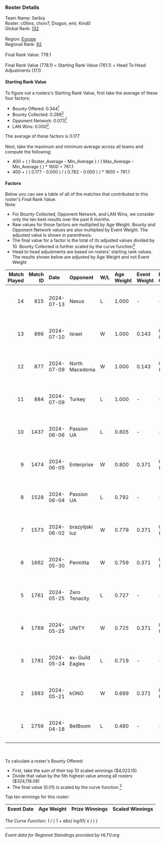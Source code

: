 ### Roster Details<br />
Team Name: Serbia<br />
Roster: c0llins, choiv7, Dragon, emi, Kind0<br />
Global Rank: [132](../standings_global.md)<br />
<br />
Region: [Europe]( ../standings_europe.md)<br />
Regional Rank: [92]( ../standings_europe.md)<br />
<br />
Final Rank Value:  778.1<br />
<br />
Final Rank Value (778.1) = Starting Rank Value (761.1) + Head To Head Adjustments (17.1)<br />

#### Starting Rank Value<br />
To figure out a rosters's Starting Rank Value, first take the average of these four factors:<br />
- Bounty Offered: 0.344[<sup>1</sup>](#table2)
- Bounty Collected: 0.289[<sup>2</sup>](#table1)
- Opponent Network: 0.073[<sup>2</sup>](#table1)
- LAN Wins: 0.000[<sup>2</sup>](#table1)

The average of these factors is 0.177<br />
<br />
Next, take the maximum and minimum average across all teams and compute the following:<br />
- 400 + ( ( Roster_Average - Min_Average ) / ( Max_Average - Min_Average ) ) * 1600 = 761.1
- 400 + ( ( 0.177 - 0.000 ) / ( 0.782 - 0.000 ) ) * 1600 = 761.1


#### Factors<br />
Below you can see a table of all of the matches that contributed to this roster's Final Rank Value.<br />
Note:<br />

- For Bounty Collected, Opponent Network, and LAN Wins, we consider only the ten best results over the past 6 months.
- Raw values for those factors are multiplied by Age Weight. Bounty and Opponent Network values are also multiplied by Event Weight. The adjusted value is shown in parenthesis.
- The final value for a factor is the total of its adjusted values divided by 10. Bounty Collected is further scaled by the curve function[<sup>3</sup>](#curveFunction)
- Head to head adjustments are based on rosters' starting rank values. The results shown below are adjusted by Age Weight and not Event Weight
<span id="table1"></span><br />


| Match Played | Match ID | Date       | Opponent        | W/L | Age Weight | Event Weight | Bounty Collected | Opponent Network | LAN Wins  | H2H Adj. | Roster                              |
| -: | -: | :- | :- | :- | :- | :- | :- | :- | :- | -: | :- |
|           14 |      815 | 2024-07-13 | Nexus           | L   | 1.000      | -            | -                | -                | -         |   -18.08 | c0llins, choiv7, Dragon, emi, Kind0 |
|           13 |      866 | 2024-07-10 | Israel          | W   | 1.000      | 0.143        | 0.000 (0.000)    | 0.039 (0.006)    | 0 (0.000) |     3.16 | c0llins, Dragon, emi, Kind0, VLDN   |
|           12 |      877 | 2024-07-09 | North Macedonia | W   | 1.000      | 0.143        | 0.000 (0.000)    | 0.000 (0.000)    | 0 (0.000) |     3.14 | c0llins, choiv7, Dragon, emi, Kind0 |
|           11 |      884 | 2024-07-09 | Turkey          | L   | 1.000      | -            | -                | -                | -         |   -25.66 | c0llins, choiv7, Dragon, emi, Kind0 |
|           10 |     1437 | 2024-06-06 | Passion UA      | L   | 0.805      | -            | -                | -                | -         |    -5.22 | aidKiT, c0llins, Dragon, emi, xicoz |
|            9 |     1474 | 2024-06-05 | Enterprise      | W   | 0.800      | 0.371        | 0.039 (0.012)    | 0.625 (0.185)    | 0 (0.000) |    16.83 | aidKiT, c0llins, Dragon, emi, VLDN  |
|            8 |     1528 | 2024-06-04 | Passion UA      | L   | 0.792      | -            | -                | -                | -         |    -4.67 | aidKiT, c0llins, Dragon, emi, xicoz |
|            7 |     1573 | 2024-06-02 | brazylijski luz | W   | 0.779      | 0.371        | 0.008 (0.002)    | 0.261 (0.075)    | 0 (0.000) |    13.78 | aidKiT, c0llins, Dragon, emi, xicoz |
|            6 |     1662 | 2024-05-30 | Permitta        | W   | 0.759      | 0.371        | 0.024 (0.007)    | 0.876 (0.246)    | 0 (0.000) |    16.34 | aidKiT, c0llins, Dragon, emi, xicoz |
|            5 |     1761 | 2024-05-25 | Zero Tenacity   | L   | 0.727      | -            | -                | -                | -         |    -3.29 | aidKiT, c0llins, Dragon, emi, xicoz |
|            4 |     1769 | 2024-05-25 | UNiTY           | W   | 0.725      | 0.371        | 0.025 (0.007)    | 0.305 (0.082)    | 0 (0.000) |    16.79 | aidKiT, c0llins, Dragon, emi, xicoz |
|            3 |     1781 | 2024-05-24 | ex-Guild Eagles | L   | 0.719      | -            | -                | -                | -         |    -9.33 | aidKiT, c0llins, Dragon, emi, xicoz |
|            2 |     1883 | 2024-05-21 | kONO            | W   | 0.699      | 0.371        | 0.028 (0.007)    | 0.536 (0.139)    | 0 (0.000) |    13.70 | aidKiT, c0llins, Dragon, emi, xicoz |
|            1 |     2756 | 2024-04-18 | BetBoom         | L   | 0.480      | -            | -                | -                | -         |    -0.39 | aidKiT, c0llins, Dragon, emi, xicoz |

<br />
<span id="table2"></span><br />
To calculate a roster's Bounty Offered:<br />

- First, take the sum of their top 10 scaled winnings ($4,023.15)
- Divide that value by the 5th highest value among all rosters ($324,118.06)
- The final value (0.01) is scaled by the curve function.[<sup>3</sup>](#curveFunction)

Top ten winnings for this roster:<br />

| Event Date | Age Weight | Prize Winnings | Scaled Winnings |
| :- | -: | :- | :- |


<span id="curveFunction"></span>_The Curve Function: 1 / ( 1 + abs( log10( x ) ) )_<br />

---
_Event data for Regional Standings provided by HLTV.org_<br />
